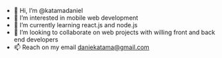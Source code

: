 - 👋 Hi, I’m @katamadaniel
- 👀 I’m interested in mobile web development
- 🌱 I’m currently learning react.js and node.js 
- 💞️ I’m looking to collaborate on web projects with willing front and back end developers
- 📫 Reach on my email daniekatama@gmail.com

<!---
katamadaniel/katamadaniel is a ✨ special ✨ repository because its `README.md` (this file) appears on your GitHub profile.
You can click the Preview link to take a look at your changes.
--->
